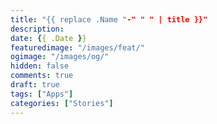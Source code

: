```yaml
---
title: "{{ replace .Name "-" " " | title }}"
description: 
date: {{ .Date }}
featuredimage: "/images/feat/"
ogimage: "/images/og/"
hidden: false
comments: true
draft: true
tags: ["Apps"]
categories: ["Stories"]
---
```

